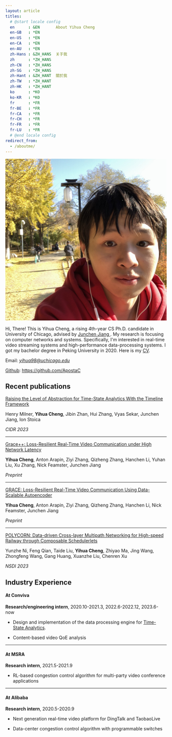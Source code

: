 ```yaml
---
layout: article
titles:
  # @start locale config
  en      : &EN       About Yihua Cheng
  en-GB   : *EN
  en-US   : *EN
  en-CA   : *EN
  en-AU   : *EN
  zh-Hans : &ZH_HANS  关于我
  zh      : *ZH_HANS
  zh-CN   : *ZH_HANS
  zh-SG   : *ZH_HANS
  zh-Hant : &ZH_HANT  關於我
  zh-TW   : *ZH_HANT
  zh-HK   : *ZH_HANT
  ko      : *KO
  ko-KR   : *KO
  fr      : *FR
  fr-BE   : *FR
  fr-CA   : *FR
  fr-CH   : *FR
  fr-FR   : *FR
  fr-LU   : *FR
  # @end locale config
redirect_from:
  - /aboutme/
---
```


<!-- <img src="/assets/icon.jpeg" style="width:500px"/> -->

<img class="image image--lg" src="/assets/photo2.jpeg"/>

Hi, There! This is Yihua Cheng, a rising 4th-year CS Ph.D. candidate in University of Chicago, advised by <a href="https://people.cs.uchicago.edu/~junchenj/"> Junchen Jiang </a>. My research is focusing on computer networks and systems. Specifically, I'm interested in real-time video streaming systems and high-performance data-processing systems. I got my bachelor degree in Peking University in 2020. Here is my [CV](/assets/1.pdf).

Email: *yihua98@uchicago.edu*

[Github](https://github.com/ApostaC/): https://github.com/ApostaC



## Recent publications

[Raising the Level of Abstraction for Time-State Analytics With the Timeline Framework](https://www.cidrdb.org/cidr2023/papers/p22-milner.pdf)

Henry Milner, **Yihua Cheng**, Jibin Zhan, Hui Zhang, Vyas Sekar, Junchen Jiang, Ion Stoica 

*CIDR 2023*

----

[Grace++: Loss-Resilient Real-Time Video Communication under High Network Latency](https://arxiv.org/abs/2305.12333)

**Yihua Cheng**, Anton Arapin, Ziyi Zhang, Qizheng Zhang, Hanchen Li, Yuhan Liu, Xu Zhang, Nick Feamster, Junchen Jiang

*Preprint*

---- 

[GRACE: Loss-Resilient Real-Time Video Communication Using Data-Scalable Autoencoder](https://arxiv.org/abs/2210.16639)

**Yihua Cheng**, Anton Arapin, Ziyi Zhang, Qizheng Zhang, Hanchen Li, Nick Feamster, Junchen Jiang

*Preprint*

----

[POLYCORN: Data-driven Cross-layer Multipath Networking for High-speed Railway through Composable Schedulerlets](https://www.usenix.org/conference/nsdi23/presentation/ni)

Yunzhe Ni, Feng Qian, Taide Liu, **Yihua Cheng**, Zhiyao Ma, Jing Wang, Zhongfeng Wang, Gang Huang, Xuanzhe Liu, Chenren Xu

*NSDI 2023*


## Industry Experience

#### At Conviva

**Research/engineering intern**, 2020.10-2021.3, 2022.6-2022.12, 2023.6-now

- Design and implementation of the data processing engine for [Time-State Analytics](https://www.cidrdb.org/cidr2023/papers/p22-milner.pdf).

- Content-based video QoE analysis 

----

#### At MSRA

**Research intern**, 2021.5-2021.9

- RL-based congestion control algorithm for multi-party video conference applications

----

#### At Alibaba

**Research intern**, 2020.5-2020.9

- Next generation real-time video platform for DingTalk and TaobaoLive

- Data-center congestion control algorithm with programmable switches
